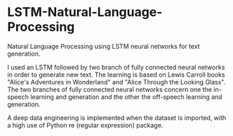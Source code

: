 # LSTM-Natural-Language-Processing

Natural Language Processing using LSTM neural networks for text generation.

I used an LSTM followed by two branch of fully connected neural networks in order to generate new text. The learning is based on Lewis Carroll books "Alice's Adventures in Wonderland" and "Alice Through the Looking Glass". The two branches of fully connected neural networks concern one the in-speech learning and generation and the other the off-speech learning and generation.

A deep data engineering is implemented when the dataset is imported, with a high use of Python re (regular expression) package.
